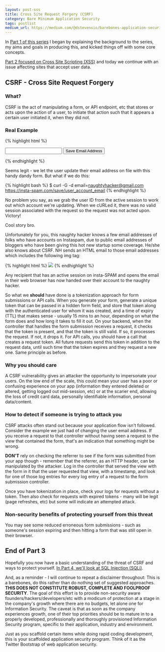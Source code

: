 ```yaml
---
layout: post-sss
title: Cross Site Request Forgery (CSRF)
category: Bare Minimum Application Security
tags: postlist
medium_url: https://medium.com/@dstevensio/barebones-application-security-cross-site-request-forgery-csrf-b7b0d872e5fb
---
```


In [Part 1 of this series](/startup-or-bare-minimum-security) I began by
explaining the background to the series, my aims and goals in producing
this, and kicked things off with some core concepts.

[Part 2 focused on Cross Site Scripting (XSS)](/startup-or-bare-minimum-security-part-2-xss)
and today we continue with an issue affecting sites that accept user data.

CSRF - Cross Site Request Forgery
---------------------------------

### What?

CSRF is the act of manipulating a form, or API endpoint, etc that stores
or acts upon the action of a user, to initiate that action such that it
appears a certain user initiated it, when they did not.

### Real Example

{% highlight html %}
<form action="/save/user_account_email" method="GET">
  <input type="text" name="email">
  <button type="submit">Save Email Address</button>
</form>
{% endhighlight %}

Seems legit - we let the user update their email address on file with this
handy dandy form. But what if we do this:

{% highlight bash %}
$ curl -G -d email=naughtyhacker@gmail.com https://insta-spam.com/save/user_account_email
{% endhighlight %}

No problem you say, as we grab the user ID from the active session to work
out which account we're updating. When we cURLed it, there was no valid
session associated with the request so the request was not acted upon. Victory!

Cool story bro.

Unfortunately for you, this naughty hacker knows a few email addresses of
folks who have accounts on Instaspam, due to public email addresses of
bloggers who have been giving this hot new startup some coverage. He/she
also knows about CSRF. NH sends an HTML email to those email addresses
which includes the following img tag:

{% highlight html %}
<img src="https://insta-spam.com/save/user_account_email?email=naughtyhacker@gmail.com">
{% endhighlight %}

Any recipient that has an active session on insta-SPAM and opens the
email in their web browser has now handed over their account to the naughty hacker.

So what we **should** have done is a tokenization approach for form submissions
or API calls. When you generate your form, generate a unique token that can be
passed in a hidden form field, and store that token along with the authenticated
user for whom it was created, and a time of expiry (TTL) that makes sense - usually
15 mins to an hour, depending on what the form does and how long it takes to fill
it out. On your backend, when the controller that handles the form submission
receives a request, it checks that the token is present, and that the token is still
valid. If so, it processes the request. If not, it drops it.
For API calls, you should have a call that creates a request token. All future
requests send this token in addition to the request data, until such time that
the token expires and they request a new one. Same principle as before.

### Why you should care

A CSRF vulnerability gives an attacker the opportunity to impersonate your users.
On the low end of the scale, this could mean your user has a poor or confusing
experience on your app (information they entered deleted or altered, getting
logged out mid-session, etc) or at the scarier end, allowing the loss of credit
card data, personally identifiable information, personal data/content.

### How to detect if someone is trying to attack you

CSRF attacks often stand out because your application flow isn't followed.
Consider the example we just had of changing the user email address. If you
receive a request to that controller without having seen a request to the view
that contained the form, that's an indication that something might be wrong.

**DON'T** rely on checking the referrer to see if the form was submitted from
your app though - remember that the referrer, as an HTTP header, can be
manipulated by the attacker. Log in the controller that served the view with the
form in it that the user requested that view, with a timestamp, and look for one
of those log entries for every log entry of a request to the form submission controller.

Once you have tokenization in place, check your logs for requests without a token.
Then also check for requests with expired tokens - many will be legit (page
refreshes, etc) but some will indicate an attempted attack.

### Non-security benefits of protecting yourself from this threat

You may see some reduced erroneous form submissions - such as someone's session
expiring and then hitting a form that was still open in their browser.

End of Part 3
-------------

Hopefully you now have a basic understanding of the threat of CSRF and
ways to protect yourself. [In Part 4, we'll look at
SQL Injection (SQLi)](/startup-or-bare-minimum-security-part-4-sqli).

And, as a reminder - I will continue to repeat a disclaimer throughout: This is a barebones, do this
rather than do nothing set of suggested approaches. **THIS DOES NOT CONSTITUTE
ROBUST, COMPLETE AND FOOLPROOF SECURITY**. The goal of this effort is to provide
non-security aware founders/hackers/developers/etc with a modicum of protection
at a stage in the company's growth where there are no budgets, let alone one
for Information Security. The caveat is that as soon as the company experiences
growth, one of their top priorities should be to mature in to a properly
developed, professionally and thoroughly provisioned Information Security
program, specific to their application, industry and environment.

Just as you scaffold certain items while doing rapid coding development, this
is your scaffolded application security program. Think of it as the Twitter
Bootstrap of web application security.
